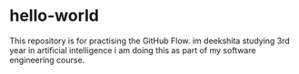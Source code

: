 # hello-world 
This repository is for practising the GitHub Flow.
im deekshita studying 3rd year in artificial intelligence i am doing this as part of my software engineering course.
